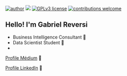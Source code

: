 [![author](https://img.shields.io/badge/author-GabrielReversi-red.svg)](https://www.linkedin.com/in/gabriel-carvalho-130b15138/) [![](https://img.shields.io/badge/python-3.7+-blue.svg)](https://www.python.org/downloads/release/python-365/) [![GPLv3 license](https://img.shields.io/badge/License-GPLv3-blue.svg)](http://perso.crans.org/besson/LICENSE.html) [![contributions welcome](https://img.shields.io/badge/contributions-welcome-brightgreen.svg?style=flat)](https://github.com/rafaelnduarte/portfolio/issues)

## Hello! I'm Gabriel Reversi

- Business Intelligence Consultant 🧮
- Data Scientist Student 🔬
- 

[Profile Médium](https://medium.com/@gabrielreversi) 📰

[Profile LinkedIn](https://www.linkedin.com/in/gabriel-carvalho-130b15138/) 📓

